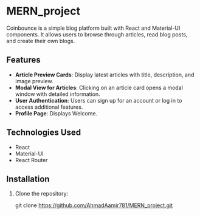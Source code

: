 # MERN_project
Coinbounce is a simple blog platform built with React and Material-UI components. It allows users to browse through articles, read blog posts, and create their own blogs.

## Features

- **Article Preview Cards**: Display latest articles with title, description, and image preview.
- **Modal View for Articles**: Clicking on an article card opens a modal window with detailed information.
- **User Authentication**: Users can sign up for an account or log in to access additional features.
- **Profile Page**: Displays Welcome.

## Technologies Used

- React
- Material-UI
- React Router

## Installation

1. Clone the repository:

   git clone https://github.com/AhmadAamir781/MERN_project.git